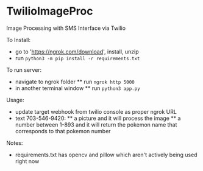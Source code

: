 # TwilioImageProc
Image Processing with SMS Interface via Twilio

To Install:
* go to 'https://ngrok.com/download', install, unzip
* run `python3 -m pip install -r requirements.txt`

To run server:
* navigate to ngrok folder
** run `ngrok http 5000`
* in another terminal window
** run `python3 app.py`

Usage:
* update target webhook from twilio console as proper ngrok URL
* text 703-546-9420:
** a picture and it will process the image
** a number between 1-893 and it will return the pokemon name that corresponds to that pokemon number

Notes:
* requirements.txt has opencv and pillow which aren't actively being used right now
